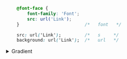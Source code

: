 ``` CSS
    @font-face {
        font-family: 'Font';
        src: url('Link');
    }						  /*   font   */

    src: url('Link');         /*   s     */
    background: url('Link');  /*   url   */	
```

<details>
<summary>Gradient</summary>
    
``` css
background: linear-gradient(to right,#FFD4C7,#FF014B); 
		background-clip: text ;
		color: transparent;  /*   bg   */
```    
</details>
